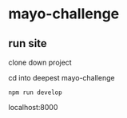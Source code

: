 # mayo-challenge

## run site

clone down project

cd into deepest mayo-challenge

`npm run develop `

localhost:8000
